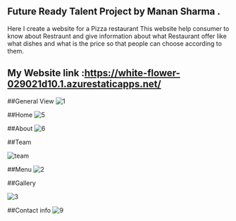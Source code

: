 ## Future Ready Talent Project by Manan Sharma .

Here I create a website for a Pizza restaurant This website help consumer to know about Restraunt and give information about what Restaurant offer like what dishes and what is the price so that people can choose according to them.

## My Website link :https://white-flower-029021d10.1.azurestaticapps.net/

##General View
![1](https://user-images.githubusercontent.com/75837572/185145519-384f5806-8035-4895-9c86-88df0cf737a4.jpg)

##Home
![5](https://user-images.githubusercontent.com/75837572/185145575-888b85a3-b33d-4a05-a7f4-d1ec07e143fd.jpg)

##About
![6](https://user-images.githubusercontent.com/75837572/185145760-7841068f-e01e-4e1c-bf1c-b3eb29974a45.jpg)

##Team

![team](https://user-images.githubusercontent.com/75837572/185146166-3093880e-5854-4691-ab6b-4aa0064ee103.jpg)

##Menu
![2](https://user-images.githubusercontent.com/75837572/185146244-1803aebc-396e-48ff-ad7d-04731a3ecb54.jpg)

##Gallery

![3](https://user-images.githubusercontent.com/75837572/185146325-13bba550-a075-4662-9147-bd6c41409030.jpg)

##Contact info 
![9](https://user-images.githubusercontent.com/75837572/185146542-df0cfaa4-3510-4fb3-bab5-7e19ed33f884.jpg)



